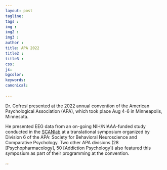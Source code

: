 ```yaml
---
layout: post
tagline: 
tags : 
img : 
img2 :
img3 : 
author : 
title: APA 2022
title2 : 
title3 : 
css: 
js: 
bgcolor: 
keywords: 
canonical:

---
```




Dr. Cofresí presented at the 2022 annual convention of the American Psychological Association (APA), which took place Aug 4-6 in Minneapolis, Minnesota. <!--readmore-->

He presented EEG data from an on-going NIH/NIAAA-funded study conducted in the [SCANlab](https://www.scanlab.page/) at a translational symposium organized by Division 6 of the APA: Society for Behavioral Neuroscience and Comparative Psychology. Two other APA divisions  (28 [Psychopharmacology], 50 [Addiction Psychology]) also featured this symposium as part of their programming at the convention. 


<span class="image tiny"><img src="assets/images/news/APA2022.png" alt="" width="10"/></span>
